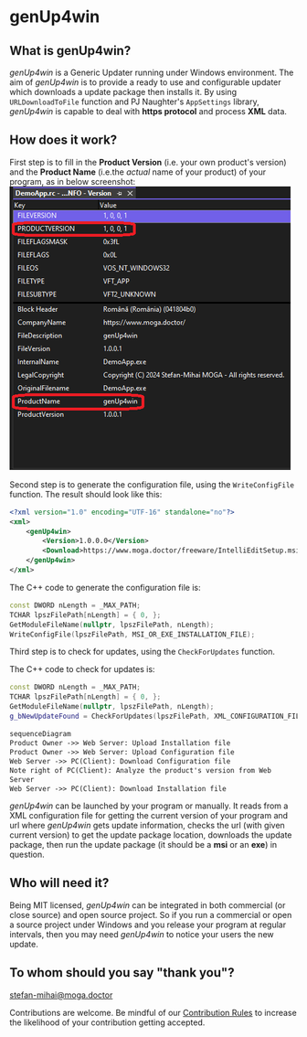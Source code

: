 # genUp4win

## What is genUp4win?
*genUp4win* is a Generic Updater running under Windows environment. The aim of *genUp4win* is to provide a ready to use and configurable updater which downloads a update package then installs it. By using `URLDownloadToFile` function and PJ Naughter's `AppSettings` library, *genUp4win* is capable to deal with **https protocol** and process **XML** data.

## How does it work?
First step is to fill in the **Product Version** (i.e. your own product's version) and the **Product Name** (i.e.the *actual* name of your product) of your program, as in below screenshot:
![ProductVersion.png](ProductVersion.png)

Second step is to generate the configuration file, using the `WriteConfigFile` function. The result should look like this:
```xml
<?xml version="1.0" encoding="UTF-16" standalone="no"?>
<xml>
    <genUp4win>
        <Version>1.0.0.0</Version>
        <Download>https://www.moga.doctor/freeware/IntelliEditSetup.msi</Download>
    </genUp4win>
</xml>
```

The C++ code to generate the configuration file is:
```cpp
const DWORD nLength = _MAX_PATH;
TCHAR lpszFilePath[nLength] = { 0, };
GetModuleFileName(nullptr, lpszFilePath, nLength);
WriteConfigFile(lpszFilePath, MSI_OR_EXE_INSTALLATION_FILE);
```

Third step is to check for updates, using the `CheckForUpdates` function.

The C++ code to check for updates is:
```cpp
const DWORD nLength = _MAX_PATH;
TCHAR lpszFilePath[nLength] = { 0, };
GetModuleFileName(nullptr, lpszFilePath, nLength);
g_bNewUpdateFound = CheckForUpdates(lpszFilePath, XML_CONFIGURATION_FILE);
```

```mermaid
sequenceDiagram
Product Owner ->> Web Server: Upload Installation file
Product Owner ->> Web Server: Upload Configuration file
Web Server ->> PC(Client): Download Configuration file
Note right of PC(Client): Analyze the product's version from Web Server
Web Server ->> PC(Client): Download Installation file
```

*genUp4win* can be launched by your program or manually. It reads from a XML configuration file for getting the current version of your program and url where *genUp4win* gets update information, checks the url (with given current version) to get the update package location, downloads the update package, then run the update package (it should be a **msi** or an **exe**) in question.

## Who will need it?
Being MIT licensed, *genUp4win* can be integrated in both commercial (or close source) and open source project. So if you run a commercial or open a source project under Windows and you release your program at regular intervals, then you may need *genUp4win* to notice your users the new update.

## To whom should you say "thank you"?
stefan-mihai@moga.doctor

Contributions are welcome. Be mindful of our [Contribution Rules](CONTRIBUTING.md) to increase the likelihood of your contribution getting accepted.
